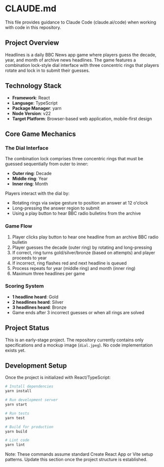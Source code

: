 # CLAUDE.md

This file provides guidance to Claude Code (claude.ai/code) when working with code in this repository.

## Project Overview

Headlines is a daily BBC News app game where players guess the decade, year, and month of archive news headlines. The game features a combination lock-style dial interface with three concentric rings that players rotate and lock in to submit their guesses.

## Technology Stack

- **Framework**: React
- **Language**: TypeScript
- **Package Manager**: yarn
- **Node Version**: v22
- **Target Platform**: Browser-based web application, mobile-first design

## Core Game Mechanics

### The Dial Interface

The combination lock comprises three concentric rings that must be guessed sequentially from outer to inner:
- **Outer ring**: Decade
- **Middle ring**: Year
- **Inner ring**: Month

Players interact with the dial by:
- Rotating rings via swipe gesture to position an answer at 12 o'clock
- Long-pressing the answer region to submit
- Using a play button to hear BBC radio bulletins from the archive

### Game Flow

1. Player clicks play button to hear one headline from an archive BBC radio bulletin
2. Player guesses the decade (outer ring) by rotating and long-pressing
3. If correct, ring turns gold/silver/bronze (based on attempts) and player proceeds to year
4. If incorrect, ring flashes red and next headline is queued
5. Process repeats for year (middle ring) and month (inner ring)
6. Maximum three headlines per game

### Scoring System

- **1 headline heard**: Gold
- **2 headlines heard**: Silver
- **3 headlines heard**: Bronze
- Game ends after 3 incorrect guesses or when all rings are solved

## Project Status

This is an early-stage project. The repository currently contains only specifications and a mockup image (`dial.jpeg`). No code implementation exists yet.

## Development Setup

Once the project is initialized with React/TypeScript:

```bash
# Install dependencies
yarn install

# Run development server
yarn start

# Run tests
yarn test

# Build for production
yarn build

# Lint code
yarn lint
```

Note: These commands assume standard Create React App or Vite setup patterns. Update this section once the project structure is established.
